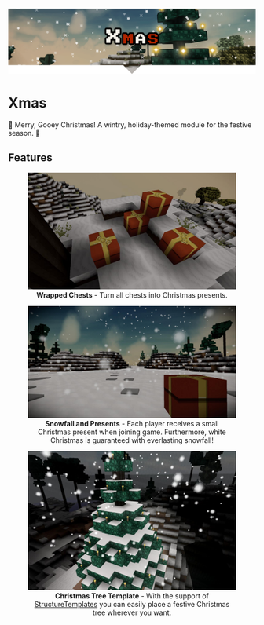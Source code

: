 <p align="center">
<img src="./docs/banner.png" alt="Xmas"/>
</p>

# Xmas

🎄 Merry, Gooey Christmas! A wintry, holiday-themed module for the festive season. 🎁

## Features

<div align="center">
<figure>
<img src="./docs/chests.jpg" alt="Chests with wrapping paper.">
<figcaption><b>Wrapped Chests</b> - Turn all chests into Christmas presents.</figcaption>
</figure>
</div>

<div align="center">
<figure>
<img src="./docs/snow_and_present.jpg" alt="Snowfall and Player Present">
<figcaption><b>Snowfall and Presents</b> - Each player receives a small Christmas present when joining game. Furthermore, white Christmas is guaranteed with everlasting snowfall!</figcaption>
</figure>
</div>

<div align="center">
<figure>
<img src="./docs/xmas_tree.jpg" alt="A Festive Christmas Tree">
<figcaption><b>Christmas Tree Template</b> - With the support of <a href="https://github.com/Terasology/StructureTemplates">StructureTemplates</a> you can easily place a festive Christmas tree wherever you want.</figcaption>
</figure>
</div>
